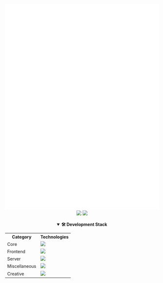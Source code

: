 <div align="center">
  <img src="/metrics.svg"/>
  </br>
  <img src="https://img.shields.io/endpoint?url=https://pronoundb.org/shields/60dca4b761051e35eff034a0&color=FF34A7"/>
  <img src="https://komarev.com/ghpvc/?username=tetra-fox&label=profile+views&color=FF34A7"/>
  </br>
  </br>
  <details open>
    <summary><b>🛠️ Development Stack</b></summary>
    <table>
      <tr>
        <th>Category</th>
        <th>Technologies</th>
      </tr>
      <tr>
        <td>Core</td>
        <td><img src="https://skillicons.dev/icons?i=ts,js,cs,python,cpp,go,rust,nodejs,deno,dotnet,redis" height="35px"/></td>
      </tr>
      <tr>
        <td>Frontend</td>
        <td><img src="https://skillicons.dev/icons?i=svelte,html,css,sass" height="35px"/></td>
      </tr>
      <tr>
        <td>Server</td>
        <td><img src="https://skillicons.dev/icons?i=docker,heroku,gcp,grafana,prometheus" height="35px"/></td>
      </tr>
      <tr>
        <td>Miscellaneous</td>
        <td><img src="https://skillicons.dev/icons?i=linux,bash,markdown,latex,git,github,powershell,raspberrypi,vscode,visualstudio" height="35px"/></td>
      </tr>
      <tr>
        <td>Creative</td>
        <td><img src="https://skillicons.dev/icons?i=blender,unity,ae,ps,pr" height="35px"/></td>
      </tr>
    </table>
  </details>
</div>
